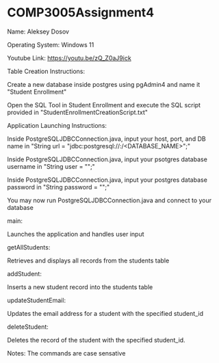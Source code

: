 # COMP3005Assignment4

Name: Aleksey Dosov

Operating System: Windows 11

Youtube Link: https://youtu.be/zQ_Z0aJ9ick


Table Creation Instructions: 

Create a new database inside postgres using pgAdmin4 and name it "Student Enrollment"

Open the SQL Tool in Student Enrollment and execute the SQL script provided in "StudentEnrollmentCreationScript.txt"


Application Launching Instructions:

Inside PostgreSQLJDBCConnection.java, input your host, port, and DB name in "String url = "jdbc:postgresql://<HOST>:<PORT>/<DATABASE_NAME>";"

Inside PostgreSQLJDBCConnection.java, input your psotgres database username in "String user = "<USERNAME>";"

Inside PostgreSQLJDBCConnection.java, input your postgres database password in "String password = "<PASSWORD>";"

You may now run PostgreSQLJDBCConnection.java and connect to your database


main:

Launches the application and handles user input


getAllStudents: 

Retrieves and displays all records from the students table


addStudent:

Inserts a new student record into the students table


updateStudentEmail: 

Updates the email address for a student with the specified student_id


deleteStudent:

Deletes the record of the student with the specified student_id.

Notes:
The commands are case sensative
